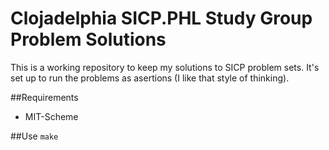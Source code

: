 Clojadelphia SICP.PHL Study Group Problem Solutions
====

This is a working repository to keep my solutions to SICP problem sets.
It's set up to run the problems as asertions (I like that style of thinking).

##Requirements
* MIT-Scheme

##Use
`make`



